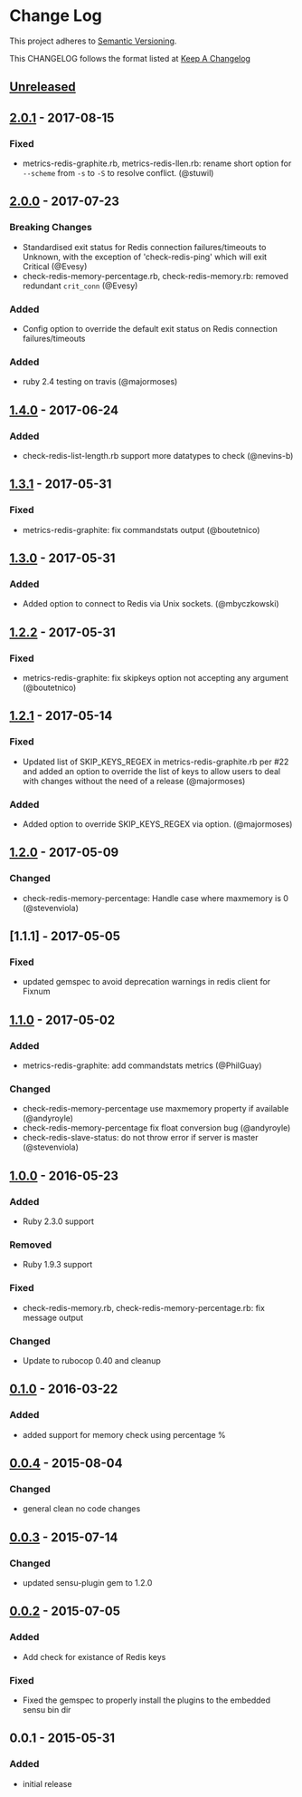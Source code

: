 # Change Log
This project adheres to [Semantic Versioning](http://semver.org/).

This CHANGELOG follows the format listed at [Keep A Changelog](http://keepachangelog.com/)

## [Unreleased]

## [2.0.1] - 2017-08-15
### Fixed
- metrics-redis-graphite.rb, metrics-redis-llen.rb: rename short option for `--scheme` from `-s` to `-S` to resolve conflict. (@stuwil)

## [2.0.0] - 2017-07-23
### Breaking Changes
- Standardised exit status for Redis connection failures/timeouts to Unknown, with the exception of 'check-redis-ping' which will exit Critical (@Evesy)
- check-redis-memory-percentage.rb, check-redis-memory.rb: removed redundant `crit_conn` (@Evesy)

### Added
- Config option to override the default exit status on Redis connection failures/timeouts

### Added
- ruby 2.4 testing on travis (@majormoses)

## [1.4.0] - 2017-06-24
### Added
- check-redis-list-length.rb support more datatypes to check (@nevins-b)

## [1.3.1] - 2017-05-31
### Fixed
- metrics-redis-graphite: fix commandstats output (@boutetnico)

## [1.3.0] - 2017-05-31
### Added
- Added option to connect to Redis via Unix sockets. (@mbyczkowski)

## [1.2.2] - 2017-05-31
### Fixed
- metrics-redis-graphite: fix skipkeys option not accepting any argument (@boutetnico)

## [1.2.1] - 2017-05-14
### Fixed
- Updated list of SKIP_KEYS_REGEX in metrics-redis-graphite.rb per #22 and added an option to override the list of keys to allow users to deal with changes without the need of a release (@majormoses)

### Added
- Added option to override SKIP_KEYS_REGEX via option. (@majormoses)
## [1.2.0] - 2017-05-09
### Changed
- check-redis-memory-percentage: Handle case where maxmemory is 0 (@stevenviola)

## [1.1.1] - 2017-05-05
### Fixed
- updated gemspec to avoid deprecation warnings in redis client for Fixnum

## [1.1.0] - 2017-05-02
### Added
- metrics-redis-graphite: add commandstats metrics (@PhilGuay)
### Changed
- check-redis-memory-percentage use maxmemory property if available (@andyroyle)
- check-redis-memory-percentage fix float conversion bug (@andyroyle)
- check-redis-slave-status: do not throw error if server is master (@stevenviola)

## [1.0.0] - 2016-05-23
### Added
- Ruby 2.3.0 support

### Removed
- Ruby 1.9.3 support

### Fixed
- check-redis-memory.rb, check-redis-memory-percentage.rb: fix message output

### Changed
- Update to rubocop 0.40 and cleanup

## [0.1.0] - 2016-03-22
### Added
- added support for memory check using percentage %

## [0.0.4] - 2015-08-04
### Changed
- general clean no code changes

## [0.0.3] - 2015-07-14
### Changed
- updated sensu-plugin gem to 1.2.0

## [0.0.2] - 2015-07-05
### Added
- Add check for existance of Redis keys

### Fixed
- Fixed the gemspec to properly install the plugins to the embedded sensu bin dir

## 0.0.1 - 2015-05-31
### Added
- initial release

[Unreleased]: https://github.com/sensu-plugins/sensu-plugins-redis/compare/2.0.1...HEAD
[2.0.1]: https://github.com/sensu-plugins/sensu-plugins-redis/compare/2.0.0...2.0.1
[2.0.0]: https://github.com/sensu-plugins/sensu-plugins-redis/compare/1.4.0...2.0.0
[1.4.0]: https://github.com/sensu-plugins/sensu-plugins-redis/compare/1.3.1...1.4.0
[1.3.1]: https://github.com/sensu-plugins/sensu-plugins-redis/compare/1.3.0...1.3.1
[1.3.0]: https://github.com/sensu-plugins/sensu-plugins-redis/compare/1.2.2...1.3.0
[1.2.2]: https://github.com/sensu-plugins/sensu-plugins-redis/compare/1.2.1...1.2.2
[1.2.1]: https://github.com/sensu-plugins/sensu-plugins-redis/compare/1.2.0...1.2.1
[1.2.0]: https://github.com/sensu-plugins/sensu-plugins-redis/compare/1.1.0...1.2.0
[1.1.0]: https://github.com/sensu-plugins/sensu-plugins-redis/compare/1.0.0...1.1.0
[1.0.0]: https://github.com/sensu-plugins/sensu-plugins-redis/compare/0.1.0...1.0.0
[0.1.0]: https://github.com/sensu-plugins/sensu-plugins-redis/compare/0.0.4...0.1.0
[0.0.4]: https://github.com/sensu-plugins/sensu-plugins-redis/compare/0.0.3...0.0.4
[0.0.3]: https://github.com/sensu-plugins/sensu-plugins-redis/compare/0.0.2...0.0.3
[0.0.2]: https://github.com/sensu-plugins/sensu-plugins-redis/compare/0.0.1...0.0.2
